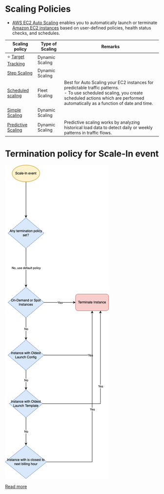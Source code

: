 # Scaling Policies
- [AWS EC2 Auto Scaling](https://aws.amazon.com/getting-started/hands-on/ec2-auto-scaling-spot-instances/) enables you to automatically launch or terminate [Amazon EC2 instances](../../2_ComputeServices/AmazonEC2/Readme.md) based on user-defined policies, health status checks, and schedules.

| Scaling policy                                                                                                       | Type of Scaling | Remarks                                                                                                                                                                                                   |
|----------------------------------------------------------------------------------------------------------------------|-----------------|-----------------------------------------------------------------------------------------------------------------------------------------------------------------------------------------------------------|
| :star: [Target Tracking](TargetTracing.md)                                                                           | Dynamic Scaling |                                                                                                                                                                                                           |
| [Step Scaling](StepScaling.md)                                                                                       | Dynamic Scaling |                                                                                                                                                                                                           |
| [Scheduled scaling](https://docs.aws.amazon.com/autoscaling/ec2/userguide/ec2-auto-scaling-scheduled-scaling.html)   | Fleet Scaling   | Best for Auto Scaling your EC2 instances for predictable traffic patterns.<br/>- To use scheduled scaling, you create scheduled actions which are performed automatically as a function of date and time. |
| [Simple Scaling](SimpleScaling.md)                                                                                   | Dynamic Scaling |                                                                                                                                                                                                           |
| [Predictive Scaling](https://docs.aws.amazon.com/autoscaling/ec2/userguide/ec2-auto-scaling-predictive-scaling.html) | Dynamic Scaling | Predictive scaling works by analyzing historical load data to detect daily or weekly patterns in traffic flows.                                                                                           |

# Termination policy for Scale-In event

![img.png](../EC2/assets/ASG-Default-Termination-Policy.drawio.png)

[Read more](https://docs.aws.amazon.com/autoscaling/ec2/userguide/ec2-auto-scaling-termination-policies.html)
